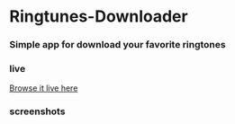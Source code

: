 # Ringtunes-Downloader
### Simple app for download your favorite ringtones



### live
[Browse it live here](https://logeshjawhr.github.io/RingTunes/)


### screenshots